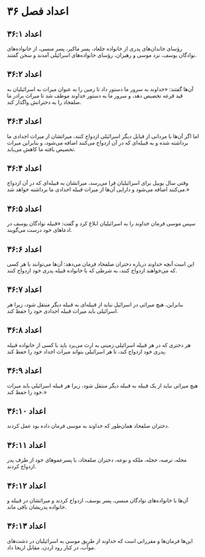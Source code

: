 # اعداد فصل ۳۶

## اعداد ۳۶:۱
رؤسای خاندان‌های پدری از خانواده جلعاد، پسر ماکیر، پسر منسی، از خانواده‌های نوادگان یوسف، نزد موسی و رهبران، رؤسای خانواده‌های اسرائیلی آمدند و سخن گفتند.

## اعداد ۳۶:۲
آن‌ها گفتند: «خداوند به سرور ما دستور داد تا زمین را به عنوان میراث به اسرائیلیان به قید قرعه تخصیص دهد، و سرور ما به دستور خداوند موظف شد تا میراث برادر ما صلفحاد را به دخترانش واگذار کند.

## اعداد ۳۶:۳
اما اگر آن‌ها با مردانی از قبایل دیگر اسرائیلی ازدواج کنند، میراثشان از میراث اجدادی ما برداشته شده و به قبیله‌ای که در آن ازدواج می‌کنند اضافه می‌شود، و بنابراین میراث تخصیص یافته ما کاهش می‌یابد.

## اعداد ۳۶:۴
وقتی سال یوبیل برای اسرائیلیان فرا می‌رسد، میراثشان به قبیله‌ای که در آن ازدواج می‌کنند اضافه می‌شود و دارایی آن‌ها از میراث قبیله اجدادی ما برداشته خواهد شد.»

## اعداد ۳۶:۵
سپس موسی فرمان خداوند را به اسرائیلیان ابلاغ کرد و گفت: «قبیله نوادگان یوسف در ادعاهای خود درست می‌گویند.

## اعداد ۳۶:۶
این است آنچه خداوند درباره دختران صلفحاد فرمان می‌دهد: آن‌ها می‌توانند با هر کسی که می‌خواهند ازدواج کنند، به شرطی که با خانواده قبیله پدری خود ازدواج کنند.

## اعداد ۳۶:۷
بنابراین، هیچ میراثی در اسرائیل نباید از قبیله‌ای به قبیله دیگر منتقل شود، زیرا هر اسرائیلی باید میراث قبیله اجدادی خود را حفظ کند.

## اعداد ۳۶:۸
هر دختری که در هر قبیله اسرائیلی زمینی به ارث می‌برد باید با کسی از خانواده قبیله پدری خود ازدواج کند، تا هر اسرائیلی بتواند میراث اجداد خود را حفظ کند.

## اعداد ۳۶:۹
هیچ میراثی نباید از یک قبیله به قبیله دیگر منتقل شود، زیرا هر قبیله اسرائیلی باید میراث خود را حفظ کند.»

## اعداد ۳۶:۱۰
دختران صلفحاد همان‌طور که خداوند به موسی فرمان داده بود عمل کردند.

## اعداد ۳۶:۱۱
محله، ترصه، حجله، ملکه و نوعه، دختران صلفحاد، با پسرعموهای خود از طرف پدر ازدواج کردند.

## اعداد ۳۶:۱۲
آن‌ها با خانواده‌های نوادگان منسی، پسر یوسف، ازدواج کردند و میراثشان در قبیله و خانواده پدریشان باقی ماند.

## اعداد ۳۶:۱۳
این‌ها فرمان‌ها و مقرراتی است که خداوند از طریق موسی به اسرائیلیان در دشت‌های موآب، در کنار رود اردن، مقابل اریحا داد.
